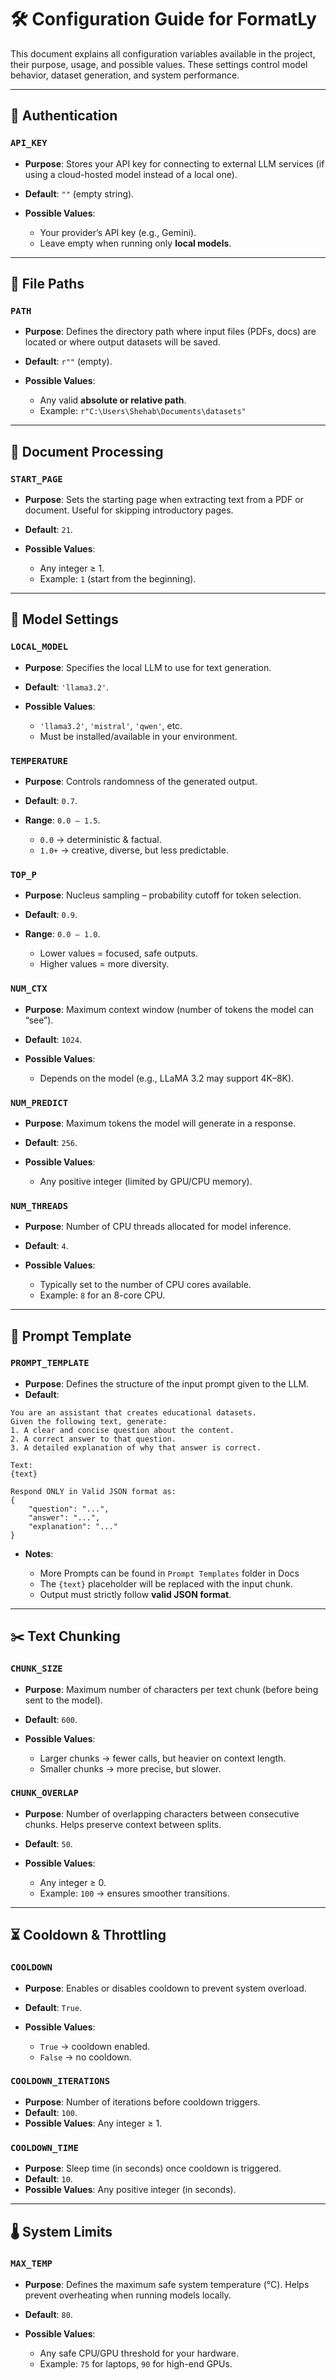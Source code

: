 # 🛠️ Configuration Guide for FormatLy

This document explains all configuration variables available in the project, their purpose, usage, and possible values. These settings control model behavior, dataset generation, and system performance.

---

## 🔑 Authentication

### `API_KEY`

* **Purpose**: Stores your API key for connecting to external LLM services (if using a cloud-hosted model instead of a local one).
* **Default**: `""` (empty string).
* **Possible Values**:

  * Your provider’s API key (e.g., Gemini).
  * Leave empty when running only **local models**.

---

## 📂 File Paths

### `PATH`

* **Purpose**: Defines the directory path where input files (PDFs, docs) are located or where output datasets will be saved.
* **Default**: `r""` (empty).
* **Possible Values**:

  * Any valid **absolute or relative path**.
  * Example: `r"C:\Users\Shehab\Documents\datasets"`

---

## 📖 Document Processing

### `START_PAGE`

* **Purpose**: Sets the starting page when extracting text from a PDF or document. Useful for skipping introductory pages.
* **Default**: `21`.
* **Possible Values**:

  * Any integer ≥ 1.
  * Example: `1` (start from the beginning).

---

## 🤖 Model Settings

### `LOCAL_MODEL`

* **Purpose**: Specifies the local LLM to use for text generation.
* **Default**: `'llama3.2'`.
* **Possible Values**:

  * `'llama3.2'`, `'mistral'`, `'qwen'`, etc.
  * Must be installed/available in your environment.

### `TEMPERATURE`

* **Purpose**: Controls randomness of the generated output.
* **Default**: `0.7`.
* **Range**: `0.0 – 1.5`.

  * `0.0` → deterministic & factual.
  * `1.0+` → creative, diverse, but less predictable.

### `TOP_P`

* **Purpose**: Nucleus sampling – probability cutoff for token selection.
* **Default**: `0.9`.
* **Range**: `0.0 – 1.0`.

  * Lower values = focused, safe outputs.
  * Higher values = more diversity.

### `NUM_CTX`

* **Purpose**: Maximum context window (number of tokens the model can “see”).
* **Default**: `1024`.
* **Possible Values**:

  * Depends on the model (e.g., LLaMA 3.2 may support 4K–8K).

### `NUM_PREDICT`

* **Purpose**: Maximum tokens the model will generate in a response.
* **Default**: `256`.
* **Possible Values**:

  * Any positive integer (limited by GPU/CPU memory).

### `NUM_THREADS`

* **Purpose**: Number of CPU threads allocated for model inference.
* **Default**: `4`.
* **Possible Values**:

  * Typically set to the number of CPU cores available.
  * Example: `8` for an 8-core CPU.

---

## 📝 Prompt Template

### `PROMPT_TEMPLATE`

* **Purpose**: Defines the structure of the input prompt given to the LLM.
* **Default**:

```text
You are an assistant that creates educational datasets.
Given the following text, generate:
1. A clear and concise question about the content.
2. A correct answer to that question.
3. A detailed explanation of why that answer is correct.

Text:
{text}

Respond ONLY in Valid JSON format as:
{
    "question": "...",
    "answer": "...",
    "explanation": "..."
}
```

* **Notes**:

  * More Prompts can be found in `Prompt Templates` folder in Docs
  * The `{text}` placeholder will be replaced with the input chunk.
  * Output must strictly follow **valid JSON format**.

---

## ✂️ Text Chunking

### `CHUNK_SIZE`

* **Purpose**: Maximum number of characters per text chunk (before being sent to the model).
* **Default**: `600`.
* **Possible Values**:

  * Larger chunks → fewer calls, but heavier on context length.
  * Smaller chunks → more precise, but slower.

### `CHUNK_OVERLAP`

* **Purpose**: Number of overlapping characters between consecutive chunks. Helps preserve context between splits.
* **Default**: `50`.
* **Possible Values**:

  * Any integer ≥ 0.
  * Example: `100` → ensures smoother transitions.

---

## ⏳ Cooldown & Throttling

### `COOLDOWN`

* **Purpose**: Enables or disables cooldown to prevent system overload.
* **Default**: `True`.
* **Possible Values**:

  * `True` → cooldown enabled.
  * `False` → no cooldown.

### `COOLDOWN_ITERATIONS`

* **Purpose**: Number of iterations before cooldown triggers.
* **Default**: `100`.
* **Possible Values**: Any integer ≥ 1.

### `COOLDOWN_TIME`

* **Purpose**: Sleep time (in seconds) once cooldown is triggered.
* **Default**: `10`.
* **Possible Values**: Any positive integer (in seconds).

---

## 🌡️ System Limits

### `MAX_TEMP`

* **Purpose**: Defines the maximum safe system temperature (°C). Helps prevent overheating when running models locally.
* **Default**: `80`.
* **Possible Values**:

  * Any safe CPU/GPU threshold for your hardware.
  * Example: `75` for laptops, `90` for high-end GPUs.

